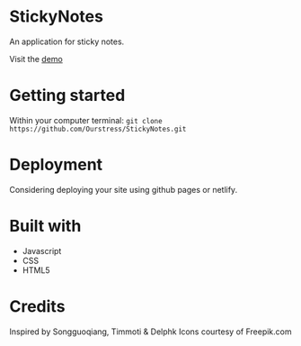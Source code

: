 # StickyNotes

An application for sticky notes.

Visit the [demo](https://modest-agnesi-7b000f.netlify.com)

# Getting started

Within your computer terminal:
`git clone https://github.com/Ourstress/StickyNotes.git`

# Deployment

Considering deploying your site using github pages or netlify.

# Built with

- Javascript
- CSS
- HTML5

# Credits

Inspired by Songguoqiang, Timmoti & Delphk
Icons courtesy of Freepik.com
